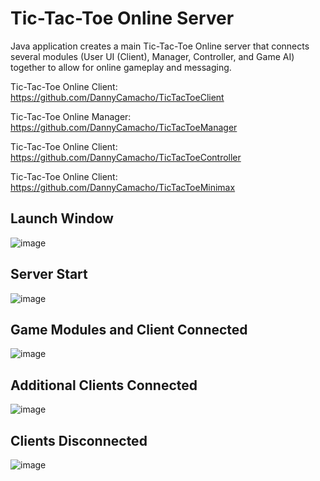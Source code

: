 # Tic-Tac-Toe Online Server

Java application creates a main Tic-Tac-Toe Online server that connects several modules (User UI (Client), Manager, Controller, and Game AI) together to allow for online gameplay and messaging.

Tic-Tac-Toe Online Client: https://github.com/DannyCamacho/TicTacToeClient

Tic-Tac-Toe Online Manager: https://github.com/DannyCamacho/TicTacToeManager

Tic-Tac-Toe Online Client: https://github.com/DannyCamacho/TicTacToeController

Tic-Tac-Toe Online Client: https://github.com/DannyCamacho/TicTacToeMinimax


## Launch Window

![image](https://github.com/DannyCamacho/TicTacToeServer/assets/91514165/1d44799e-6685-450a-88ff-47dfaf15b946)


## Server Start

![image](https://github.com/DannyCamacho/TicTacToeServer/assets/91514165/2278c089-8b68-47de-9761-ac419b2758cf)


## Game Modules and Client Connected

![image](https://github.com/DannyCamacho/TicTacToeServer/assets/91514165/7862c368-0cab-45d4-8975-e559cbd0b46a)


## Additional Clients Connected
![image](https://github.com/DannyCamacho/TicTacToeServer/assets/91514165/f67fcf7d-2770-4c94-8ea0-538b6bc20818)


## Clients Disconnected
![image](https://github.com/DannyCamacho/TicTacToeServer/assets/91514165/a78f7898-5742-42d1-a1f5-05ab33f31e32)
